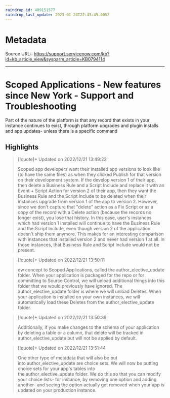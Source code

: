 ```yaml
---
raindrop_id: 489151577
raindrop_last_update: 2023-01-24T22:43:49.005Z
---
```


# Metadata
Source URL:: https://support.servicenow.com/kb?id=kb_article_view&sysparm_article=KB0794114


---
# Scoped Applications - New features since New York - Support and Troubleshooting

Part of the nature of the platform is that any record that exists in your instance continues to exist, through platform upgrades and plugin installs and app updates- unless there is a specific command

## Highlights

> [!quote]+ Updated on 2022/12/21 13:49:22
>
> Scoped app developers want their installed app versions to look like (to have the same files) as when they clicked Publish for that version on their development system. If the develop version 1 of their app, then delete a Business Rule and a Script Include and replace it with an Event + Script Action for version 2 of their app, then they want the Business Rule and the Script Include to be deleted when their instances upgrade from version 1 of the app to version 2. However, since we don't capture that "delete" action as a Fix Script or as a copy of the record with a Delete action (because the records no longer exist), you lose that history. In this case, user's instances which had version 1 installed will continue to have the Business Rule and the Script Include, even though version 2 of the application doesn't ship them anymore. This makes for an interesting comparison with instances that installed version 2 and never had version 1 at all. In those instances, that Business Rule and Script Include would not be present.

> [!quote]+ Updated on 2022/12/21 13:50:11
>
> ew concept to Scoped Applications, called the author_elective_update folder. When your application is packaged for the repo or for committing to Source Control, we will unload additional things into this folder that we would previously have ignored. The author_elective_update folder is where we will unload Deletes. When your application is installed on your own instances, we will automatically load these Deletes from the author_elective_update folder.

> [!quote]+ Updated on 2022/12/21 13:50:39
>
> Additionally, if you make changes to the schema of your application by deleting a table or a column, that delete will be tracked in author_elective_update but will not be applied by default.

> [!quote]+ Updated on 2022/12/21 13:51:44
>
> One other type of metadata that will also be put into author_elective_update are choice sets. We will now be putting choice sets for your app's tables into the author_elective_update folder. We do this so that you can modify your choice lists- for instance, by removing one option and adding another- and seeing the option actually get removed when your app is updated on your production instance.
